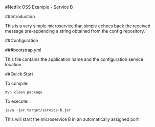 #Netflix OSS Example - Service B

##Introduction

This is a very simple microservice that simple echoes back the received message pre-appending a string obtained from the config repository.
 
##Configuration

###bootstrap.yml

This file contains the application name and the configuration service location.

##Quick Start

To compile:

```ShellSession
mvn clean package
```

To execute:

```ShellSession
java -jar target/service-b.jar
```

This will start the microservice B in an automatically assigned port 